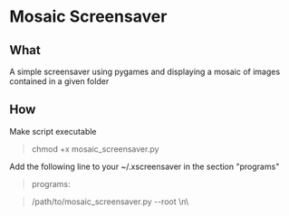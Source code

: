 Mosaic Screensaver
==================

What
----

A simple screensaver using pygames and displaying a mosaic of images contained
in a given folder


How
---


Make script executable

>chmod +x mosaic_screensaver.py

Add the following line to your ~/.xscreensaver in the section "programs"

>programs:

>/path/to/mosaic_screensaver.py --root \n\
